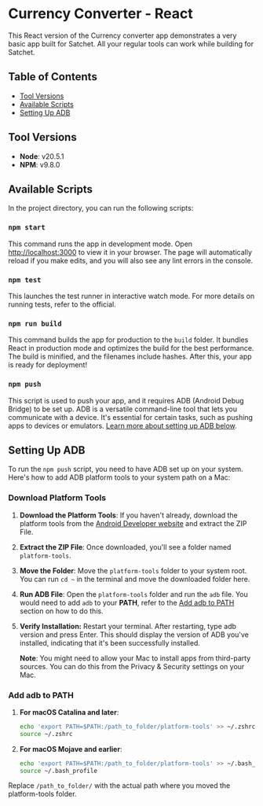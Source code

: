 # Currency Converter - React

This React version of the Currency converter app demonstrates a very basic app built for Satchet. All your regular tools can work while building for Satchet.

## Table of Contents

- [Tool Versions](#tool-versions)
- [Available Scripts](#available-scripts)
- [Setting Up ADB](#setting-up-adb)

## Tool Versions

- **Node**: v20.5.1
- **NPM**: v9.8.0

## Available Scripts

In the project directory, you can run the following scripts:

### `npm start`

This command runs the app in development mode. Open [http://localhost:3000](http://localhost:3000) to view it in your browser. The page will automatically reload if you make edits, and you will also see any lint errors in the console.

### `npm test`

This launches the test runner in interactive watch mode. For more details on running tests, refer to the official.

### `npm run build`

This command builds the app for production to the `build` folder. It bundles React in production mode and optimizes the build for the best performance. The build is minified, and the filenames include hashes. After this, your app is ready for deployment!

### `npm push`

This script is used to push your app, and it requires ADB (Android Debug Bridge) to be set up. ADB is a versatile command-line tool that lets you communicate with a device. It's essential for certain tasks, such as pushing apps to devices or emulators. [Learn more about setting up ADB below](#setting-up-adb).

## Setting Up ADB

To run the `npm push` script, you need to have ADB set up on your system. Here's how to add ADB platform tools to your system path on a Mac:

### Download Platform Tools

1. **Download the Platform Tools**: If you haven't already, download the platform tools from the [Android Developer website](https://developer.android.com/studio/releases/platform-tools) and extract the ZIP File.

2. **Extract the ZIP File**: Once downloaded, you'll see a folder named `platform-tools`.

3. **Move the Folder**: Move the `platform-tools` folder to your system root. You can run `cd ~` in the terminal and move the downloaded folder here.

4. **Run ADB File**: Open the `platform-tools` folder and run the `adb` file. You would need to add `adb` to your **PATH**, refer to the [Add adb to PATH](#add-adb-to-path) section on how to do this.

5. **Verify Installation:**
   Restart your terminal. After restarting, type adb version and press Enter. This should display the version of ADB you've installed, indicating that it's been successfully installed.

   **Note**: You might need to allow your Mac to install apps from third-party sources. You can do this from the Privacy & Security settings on your Mac.

### Add adb to PATH

1. **For macOS Catalina and later**:

   ```bash
   echo 'export PATH=$PATH:/path_to_folder/platform-tools' >> ~/.zshrc
   source ~/.zshrc

   ```

1. **For macOS Mojave and earlier**:
   ```bash
   echo 'export PATH=$PATH:/path_to_folder/platform-tools' >> ~/.bash_profile
   source ~/.bash_profile
   ```

Replace `/path_to_folder/` with the actual path where you moved the platform-tools folder.
